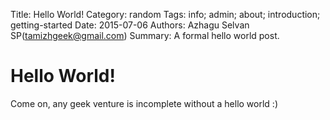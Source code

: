 Title: Hello World!
Category: random
Tags: info; admin; about; introduction; getting-started
Date: 2015-07-06
Authors: Azhagu Selvan SP(tamizhgeek@gmail.com)
Summary: A formal hello world post. 



Hello World!
============

Come on, any geek venture is incomplete without a hello world :)


